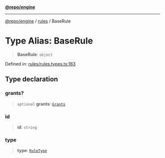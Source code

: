 [**@repo/engine**](../../README.md)

***

[@repo/engine](../../modules.md) / [rules](../README.md) / BaseRule

# Type Alias: BaseRule

> **BaseRule**: `object`

Defined in: [rules/rules.types.ts:163](https://github.com/alexqguo/drinking-board-game-v3/blob/7f2d27c7cff47bd1f99b310eade07186901fdb07/packages/engine/src/rules/rules.types.ts#L163)

## Type declaration

### grants?

> `optional` **grants**: [`Grants`](Grants.md)

### id

> **id**: `string`

### type

> **type**: [`RuleType`](../enumerations/RuleType.md)
